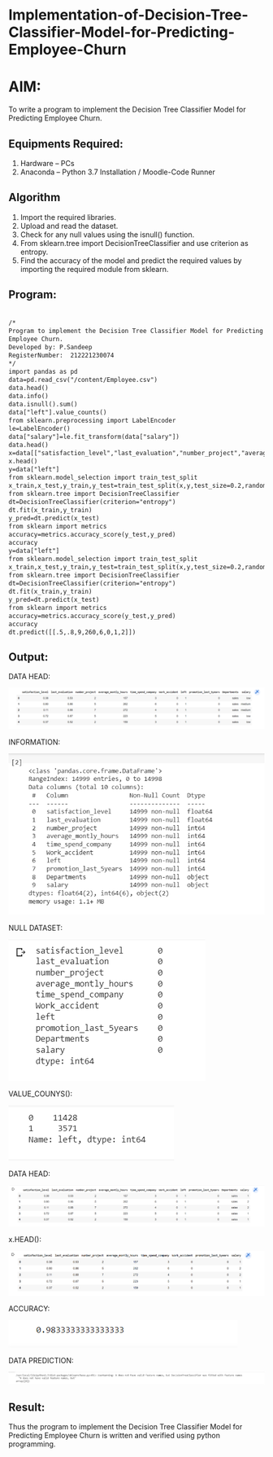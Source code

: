 # Implementation-of-Decision-Tree-Classifier-Model-for-Predicting-Employee-Churn

# AIM:
To write a program to implement the Decision Tree Classifier Model for Predicting Employee Churn.

## Equipments Required:
1. Hardware – PCs
2. Anaconda – Python 3.7 Installation / Moodle-Code Runner

## Algorithm
1. Import the required libraries.
2. Upload and read the dataset.
3. Check for any null values using the isnull() function.
4. From sklearn.tree import DecisionTreeClassifier and use criterion as entropy.
5. Find the accuracy of the model and predict the required values by importing the required module from sklearn.

## Program:
~~~

/*
Program to implement the Decision Tree Classifier Model for Predicting Employee Churn.
Developed by: P.Sandeep
RegisterNumber:  212221230074
*/
import pandas as pd
data=pd.read_csv("/content/Employee.csv")
data.head()
data.info()
data.isnull().sum()
data["left"].value_counts()
from sklearn.preprocessing import LabelEncoder
le=LabelEncoder()
data["salary"]=le.fit_transform(data["salary"])
data.head()
x=data[["satisfaction_level","last_evaluation","number_project","average_montly_hours","time_spend_company","Work_accident","promotion_last_5years","salary"]]
x.head()
y=data["left"]
from sklearn.model_selection import train_test_split
x_train,x_test,y_train,y_test=train_test_split(x,y,test_size=0.2,random_state=100)
from sklearn.tree import DecisionTreeClassifier
dt=DecisionTreeClassifier(criterion="entropy")
dt.fit(x_train,y_train)
y_pred=dt.predict(x_test)
from sklearn import metrics
accuracy=metrics.accuracy_score(y_test,y_pred)
accuracy
y=data["left"]
from sklearn.model_selection import train_test_split
x_train,x_test,y_train,y_test=train_test_split(x,y,test_size=0.2,random_state=100)
from sklearn.tree import DecisionTreeClassifier
dt=DecisionTreeClassifier(criterion="entropy")
dt.fit(x_train,y_train)
y_pred=dt.predict(x_test)
from sklearn import metrics
accuracy=metrics.accuracy_score(y_test,y_pred)
accuracy
dt.predict([[.5,.8,9,260,6,0,1,2]])

~~~


## Output:

DATA HEAD:

![decision tree classifier model](datahead.png)

INFORMATION:

![decision tree classifier model](information.png)

NULL DATASET:

![decision tree classifier model](nulldataset.png)

VALUE_COUNYS():

![decision tree classifier model](valueconsys.png)

DATA HEAD:

![decision tree classifier model](dathead.png)

x.HEAD():

![decision tree classifier model](xhead.png)

ACCURACY:

![decision tree classifier model](accuracy.png)

DATA PREDICTION:

![decision tree classifier model](datapred.png)
## Result:
Thus the program to implement the  Decision Tree Classifier Model for Predicting Employee Churn is written and verified using python programming.
